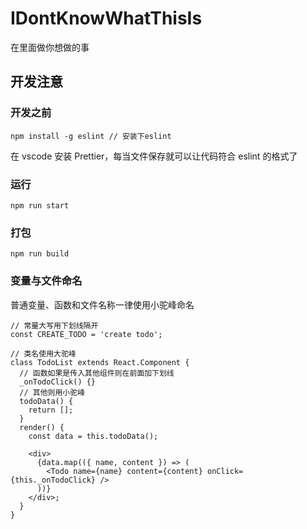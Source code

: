 # IDontKnowWhatThisIs

在里面做你想做的事

## 开发注意

### 开发之前

    npm install -g eslint // 安装下eslint

在 vscode 安装 Prettier，每当文件保存就可以让代码符合 eslint 的格式了

### 运行

    npm run start

### 打包

    npm run build

### 变量与文件命名

普通变量、函数和文件名称一律使用小驼峰命名

    // 常量大写用下划线隔开
    const CREATE_TODO = 'create todo';

    // 类名使用大驼峰
    class TodoList extends React.Component {
      // 函数如果是传入其他组件则在前面加下划线
      _onTodoClick() {}
      // 其他则用小驼峰
      todoData() {
        return [];
      }
      render() {
        const data = this.todoData();

        <div>
          {data.map(({ name, content }) => (
            <Todo name={name} content={content} onClick={this._onTodoClick} />
          ))}
        </div>;
      }
    }
